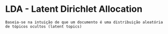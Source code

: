 

# LDA - Latent Dirichlet Allocation

	Baseia-se na intuição de que um documento é uma distribuição aleatória de tópicos ocultos (latent topics)
	
	
	
	
